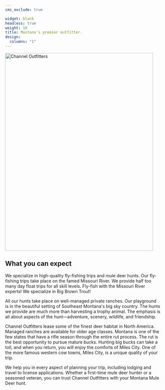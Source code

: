 ```yaml
---
cms_exclude: true

widget: blank
headless: true
weight: 10
title: Montana's premier outfitter.
design:
  columns: "1"
---
```


<img class="center-block img-responsive" height="640" width="480" alt="Channel Outfitters" src="/media/sharing.svg" />

## What you can expect

We specialize in high-quality fly-fishing trips and mule deer hunts. Our fly-fishing trips take place on the famed Missouri River. We provide half too many day float trips for all skill levels. Fly-fish with the Missouri River experts! We specialize in Big Brown Trout!

All our hunts take place on well-managed private ranches. Our playground is in the beautiful setting of Southeast Montana's big sky country. The hunts we provide are much more than harvesting a trophy animal. The emphasis is all about aspects of the hunt—adventure, scenery, wildlife, and friendship.

Channel Outfitters lease some of the finest deer habitat in North America. Managed ranches are available for older age classes. Montana is one of the few states that have a rifle season through the entire rut process. The rut is the best opportunity to pursue mature bucks. Hunting big bucks can take a toll, and when you return, you will enjoy the comforts of Miles City. One of the more famous western cow towns, Miles City, is a unique quality of your trip.

We help you in every aspect of planning your trip, including lodging and travel to license applications. Whether a first-time mule deer hunter or a seasoned veteran, you can trust Channel Outfitters with your Montana Mule Deer hunt.
